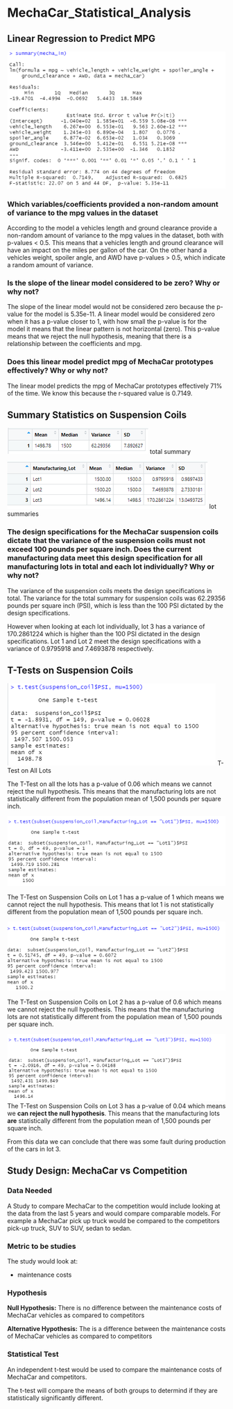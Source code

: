 # MechaCar_Statistical_Analysis

## Linear Regression to Predict MPG

![](images/d1%20summary%20mecha_lm.png)

### Which variables/coefficients provided a non-random amount of variance to the mpg values in the dataset

According to the model a vehicles length and ground clearance provide a non-random amount of variance to the mpg values in the dataset, both with p-values < 0.5. This means that a vehicles length and ground clearance will have an impact on the miles per gallon of the car. On the other hand a vehicles weight, spoiler angle, and AWD have p-values > 0.5, which indicate a random amount of variance. 

### Is the slope of the linear model considered to be zero? Why or why not?

The slope of the linear model would not be considered zero because the p-value for the model is 5.35e-11. A linear model would be considered zero when it has a p-value closer to 1, with how small the p-value is for the model it means that the linear pattern is not horizontal (zero). This p-value means that we reject the null hypothesis, meaning that there is a relationship between the coefficients and mpg.

### Does this linear model predict mpg of MechaCar prototypes effectively? Why or why not?

The linear model predicts the mpg of MechaCar prototypes effectively 71% of the time. We know this because the r-squared value is 0.7149. 

## Summary Statistics on Suspension Coils

![](images/D2%20lot%20summary.png)
total summary

![](images/D2%20lot%20summaries.png)
lot summaries

### The design specifications for the MechaCar suspension coils dictate that the variance of the suspension coils must not exceed 100 pounds per square inch. Does the current manufacturing data meet this design specification for all manufacturing lots in total and each lot individually? Why or why not?

The variance of the suspension coils meets the design specifications in total. The variance for the total summary for suspension coils was 62.29356 pounds per square inch (PSI), which is less than the 100 PSI dictated by the design specifications. 

However when looking at each lot individually, lot 3 has a variance of 170.2861224 which is higher than the 100 PSI dictated in the design specifications. Lot 1 and Lot 2 meet the design specifications with a variance of 0.9795918 and 7.4693878 respectively. 

## T-Tests on Suspension Coils

![](images/D3%20t%20test.png)
T-Test on All Lots

The T-Test on all the lots has a p-value of 0.06 which means we cannot reject the null hypothesis. This means that the manufacturing lots are not statistically different from the population mean of 1,500 pounds per square inch. 

![](images/t%20test%20lot%201.png)

The T-Test on Suspension Coils on Lot 1 has a p-value of 1 which means we cannot reject the null hypothesis. This means that lot 1 is not statistically different from the population mean of 1,500 pounds per square inch. 

![](images/t%20test%20lot%202.png)

The T-Test on Suspension Coils on Lot 2 has a p-value of 0.6 which means we cannot reject the null hypothesis. This means that the manufacturing lots are not statistically different from the population mean of 1,500 pounds per square inch.

![](images/t%20test%20lot%203.png)
The T-Test on Suspension Coils on Lot 3 has a p-value of 0.04 which means we **can reject the null hypothesis**. This means that the manufacturing lots **are** statistically different from the population mean of 1,500 pounds per square inch.

From this data we can conclude that there was some fault during production of the cars in lot 3. 

## Study Design: MechaCar vs Competition

### Data Needed
A Study to compare MechaCar to the competition would include looking at the data from the last 5 years and would compare comparable models. For example a MechaCar pick up truck would be compared to the competitors pick-up truck, SUV to SUV, sedan to sedan.

### Metric to be studies
The study would look at:
- maintenance costs

### Hypothesis
**Null Hypothesis:** There is no difference between the maintenance costs of MechaCar vehicles as compared to competitors

**Alternative Hypothesis:** The is a difference between the maintenance costs of MechaCar vehicles as compared to competitors

### Statistical Test
An independent t-test would be used to compare the maintenance costs of MechaCar and competitors. 

The t-test will compare the means of both groups to determind if they are statistically significantly different. 





